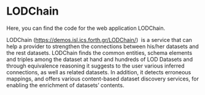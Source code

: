 # LODChain

Here, you can find the code for the web application LODChain.

LODChain (https://demos.isl.ics.forth.gr/LODChain/)  is a service that can help a provider to strengthen the connections between his/her datasets and the rest datasets. LODChain finds the common entities, schema elements and triples among the dataset at hand and hundreds of LOD Datasets and through equivalence reasoning it suggests to the user various inferred connections, as well as related datasets. In addition, it detects erroneous mappings, and offers various content-based dataset discovery services, for enabling the enrichment of datasets’ contents. 


